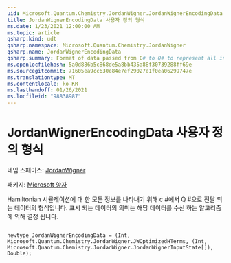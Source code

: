 ```yaml
---
uid: Microsoft.Quantum.Chemistry.JordanWigner.JordanWignerEncodingData
title: JordanWignerEncodingData 사용자 정의 형식
ms.date: 1/23/2021 12:00:00 AM
ms.topic: article
qsharp.kind: udt
qsharp.namespace: Microsoft.Quantum.Chemistry.JordanWigner
qsharp.name: JordanWignerEncodingData
qsharp.summary: Format of data passed from C# to Q# to represent all information for Hamiltonian simulation. The meaning of the data represented is determined by the algorithm that receives it.
ms.openlocfilehash: 5a0d886b5c868de5a8bb435a88f30739288ff69e
ms.sourcegitcommit: 71605ea9cc630e84e7ef29027e1f0ea06299747e
ms.translationtype: MT
ms.contentlocale: ko-KR
ms.lasthandoff: 01/26/2021
ms.locfileid: "98838987"
---
```

# <a name="jordanwignerencodingdata-user-defined-type"></a>JordanWignerEncodingData 사용자 정의 형식

네임 스페이스: [JordanWigner](xref:Microsoft.Quantum.Chemistry.JordanWigner)

패키지: [Microsoft 양자](https://nuget.org/packages/Microsoft.Quantum.Chemistry)


Hamiltonian 시뮬레이션에 대 한 모든 정보를 나타내기 위해 c #에서 Q #으로 전달 되는 데이터의 형식입니다.
표시 되는 데이터의 의미는 해당 데이터를 수신 하는 알고리즘에 의해 결정 됩니다.

```qsharp

newtype JordanWignerEncodingData = (Int, Microsoft.Quantum.Chemistry.JordanWigner.JWOptimizedHTerms, (Int, Microsoft.Quantum.Chemistry.JordanWigner.JordanWignerInputState[]), Double);
```

